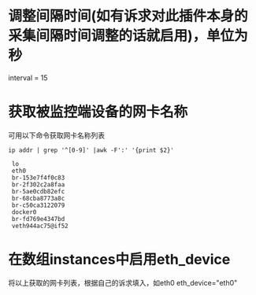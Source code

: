# 调整间隔时间(如有诉求对此插件本身的采集间隔时间调整的话就启用)，单位为秒
interval = 15

# 获取被监控端设备的网卡名称
可用以下命令获取网卡名称列表
```
ip addr | grep '^[0-9]' |awk -F':' '{print $2}'

 lo
 eth0
 br-153e7f4f0c83
 br-2f302c2a8faa
 br-5ae0cdb82efc
 br-68cba8773a8c
 br-c50ca3122079
 docker0
 br-fd769e4347bd
 veth944ac75@if52
```
# 在数组instances中启用eth_device
将以上获取的网卡列表，根据自己的诉求填入，如eth0
eth_device="eth0"
